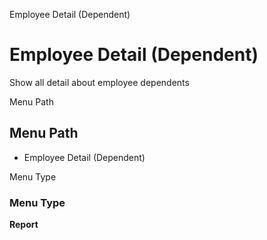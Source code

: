 
Employee Detail (Dependent)
# Employee Detail (Dependent)


Show all detail about employee dependents

Menu Path
## Menu Path



- Employee Detail (Dependent)

Menu Type
### Menu Type

**Report**

